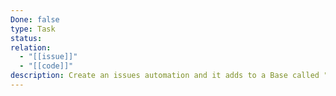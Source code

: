 ```yaml
---
Done: false
type: Task
status:
relation:
  - "[[issue]]"
  - "[[code]]"
description: Create an issues automation and it adds to a Base called "issues"
---
```


